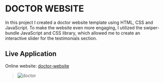 # DOCTOR WEBSITE
In this project I created a doctor website template using HTML, CSS and JavaScript. To make the website even more engaging, I utilized the swiper-bundle JavaScript and CSS library, which allowed me to create an interactive slider for the testimonials section.

## Live Application
Online website: [doctor-website](https://974fb5bc-6cb5-493e-87d4-2450b052998e-00-2o05jjq1s61fu.riker.replit.dev/)
> ![doctor](https://github.com/AnouarElKihal/doctor-website/assets/68613907/15aea776-1d2a-471c-9fa5-978bcc1a1c42)



